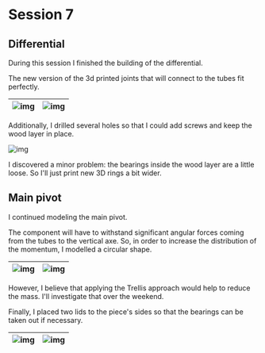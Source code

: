 # Session 7

## Differential

During this session I finished the building of the differential.

The new version of the 3d printed joints that will connect to the tubes fit perfectly.

|![img](../../Documentation/Images/differential_built_3.jpg)|![img](../../Documentation/Images/differential_built_4.jpg)|
|:---:|:---:|

Additionally, I drilled several holes so that I could add screws and keep the wood layer in place.

![img](../../Documentation/Images/differential_built_5.jpg)

I discovered a minor problem: the bearings inside the wood layer are a little loose. So I'll just print new 3D rings a bit wider.

## Main pivot

I continued modeling the main pivot.  

The component will have to withstand significant angular forces coming from the tubes to the vertical axe. So, in order to increase the distribution of the momentum, I modelled a circular shape.

|![img](../../Documentation/Images/main_pivot_5.png)|![img](../../Documentation/Images/main_pivot_6.png)|
|:---:|:---:|

However, I believe that applying the Trellis approach would help to reduce the mass. I'll investigate that over the weekend.  

Finally, I placed two lids to the piece's sides so that the bearings can be taken out if necessary.  

|![img](../../Documentation/Images/main_pivot_7.png)|![img](../../Documentation/Images/main_pivot_8.png)|
|:---:|:---:|
